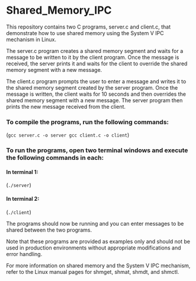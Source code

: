 # Shared_Memory_IPC

This repository contains two C programs, server.c and client.c, that demonstrate how to use shared memory using the System V IPC mechanism in Linux.

The server.c program creates a shared memory segment and waits for a message to be written to it by the client program. Once the message is received, the server prints it and waits for the client to override the shared memory segment with a new message.

The client.c program prompts the user to enter a message and writes it to the shared memory segment created by the server program. Once the message is written, the client waits for 10 seconds and then overrides the shared memory segment with a new message. The server program then prints the new message received from the client.

### To compile the programs, run the following commands:

  (`gcc server.c -o server
  gcc client.c -o client`)
  
### To run the programs, open two terminal windows and execute the following commands in each:

#### In terminal 1:

(`./server`)

#### In terminal 2:
(`./client`)


The programs should now be running and you can enter messages to be shared between the two programs.

Note that these programs are provided as examples only and should not be used in production environments without appropriate modifications and error handling.

For more information on shared memory and the System V IPC mechanism, refer to the Linux manual pages for shmget, shmat, shmdt, and shmctl.

  
